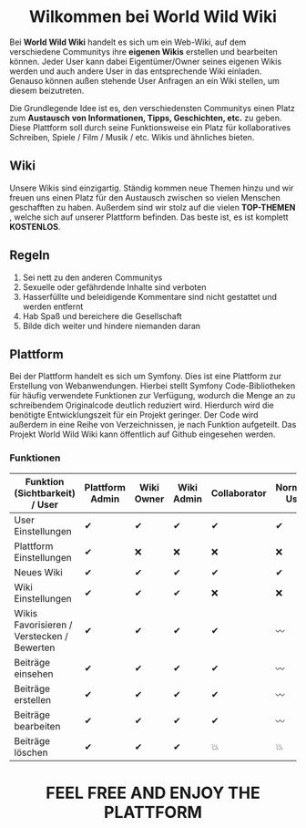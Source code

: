 <h1 align = "center ">Wilkommen bei World Wild Wiki</h1>

Bei **World Wild Wiki** handelt es sich um ein Web-Wiki, auf dem verschiedene Communitys ihre **eigenen Wikis** erstellen und bearbeiten können. Jeder User kann dabei Eigentümer/Owner seines eigenen Wikis werden und auch andere User in das entsprechende Wiki einladen. Genauso können außen stehende User Anfragen an ein Wiki stellen, um diesem beizutreten. 

Die Grundlegende Idee ist es, den verschiedensten Communitys einen Platz zum **Austausch von Informationen, Tipps, Geschichten, etc.** zu geben. Diese Plattform soll durch seine Funktionsweise ein Platz für kollaboratives Schreiben, Spiele / Film / Musik / etc. Wikis und ähnliches bieten.

## Wiki

Unsere Wikis sind einzigartig. Ständig kommen neue Themen hinzu und wir freuen uns einen Platz für den Austausch zwischen so vielen Menschen geschafften zu haben. Außerdem sind wir stolz auf die vielen **TOP-THEMEN** , welche sich auf unserer Plattform befinden. Das beste ist, es ist komplett **KOSTENLOS**.

## Regeln

 1. Sei nett zu den anderen Communitys
 2. Sexuelle oder gefährdende Inhalte sind verboten
 3. Hasserfüllte und beleidigende Kommentare sind nicht gestattet und werden entfernt
 4. Hab Spaß und bereichere die Gesellschaft
 5. Bilde dich weiter und hindere niemanden daran
 
 ## Plattform
 Bei der Plattform handelt es sich um Symfony. Dies ist eine Plattform zur Erstellung von Webanwendungen. Hierbei stellt Symfony Code-Bibliotheken für häufig verwendete 
Funktionen zur Verfügung, wodurch die Menge an zu schreibendem Originalcode deutlich reduziert wird. Hierdurch wird die benötigte Entwicklungszeit für ein Projekt geringer. Der Code wird außerdem in eine Reihe von Verzeichnissen, je nach Funktion aufgeteilt. Das Projekt World Wild Wiki kann öffentlich auf Github eingesehen werden.

### Funktionen

| Funktion (Sichtbarkeit) / User | Plattform Admin | Wiki Owner | Wiki Admin | Collaborator | Normaler User | Unregistriert |
|---|---|---|---|---|---|---|
| User Einstellungen | ✔ | ✔ | ✔ | ✔ | ✔ | ❌ |
| Plattform Einstellungen | ✔ | ❌ | ❌ | ❌ | ❌ | ❌ |
| Neues Wiki | ✔ | ✔ | ✔ | ✔ | ✔ | ❌ |
| Wiki Einstellungen | ✔ | ✔ | ✔ | ❌ | ❌ | ❌ | ❌ |
| Wikis Favorisieren / Verstecken / Bewerten | ✔ | ✔ | ✔ | ✔ | 〰 | ❌ |
| Beiträge einsehen | ✔ | ✔ | ✔ | ✔ | 〰 | 〰 |
| Beiträge erstellen | ✔ | ✔ | ✔ | ✔ | 〰 | ❌ |
| Beiträge bearbeiten | ✔ | ✔ | ✔ | ✔ | 〰 | ❌ |
| Beiträge löschen | ✔ | ✔ | ✔ | 💥 | 💥 | ❌ |

<h1 align = "center">
FEEL FREE AND ENJOY THE PLATTFORM
</h1>
